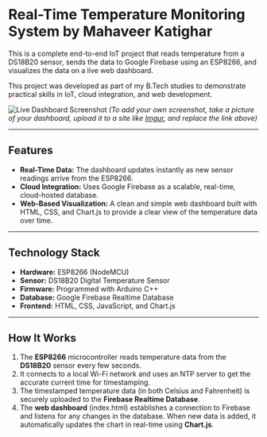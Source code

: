 # Real-Time Temperature Monitoring System by Mahaveer Katighar

This is a complete end-to-end IoT project that reads temperature from a DS18B20 sensor, sends the data to Google Firebase using an ESP8266, and visualizes the data on a live web dashboard.

This project was developed as part of my B.Tech studies to demonstrate practical skills in IoT, cloud integration, and web development.

![Live Dashboard Screenshot]()
*(To add your own screenshot, take a picture of your dashboard, upload it to a site like [Imgur](https://imgur.com/upload), and replace the link above)*

---

## Features
- **Real-Time Data:** The dashboard updates instantly as new sensor readings arrive from the ESP8266.
- **Cloud Integration:** Uses Google Firebase as a scalable, real-time, cloud-hosted database.
- **Web-Based Visualization:** A clean and simple web dashboard built with HTML, CSS, and Chart.js to provide a clear view of the temperature data over time.

---

## Technology Stack
- **Hardware:** ESP8266 (NodeMCU)
- **Sensor:** DS18B20 Digital Temperature Sensor
- **Firmware:** Programmed with Arduino C++
- **Database:** Google Firebase Realtime Database
- **Frontend:** HTML, CSS, JavaScript, and Chart.js

---

## How It Works
1.  The **ESP8266** microcontroller reads temperature data from the **DS18B20** sensor every few seconds.
2.  It connects to a local Wi-Fi network and uses an NTP server to get the accurate current time for timestamping.
3.  The timestamped temperature data (in both Celsius and Fahrenheit) is securely uploaded to the **Firebase Realtime Database**.
4.  The **web dashboard** (index.html) establishes a connection to Firebase and listens for any changes in the database. When new data is added, it automatically updates the chart in real-time using **Chart.js**.

